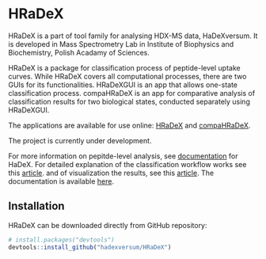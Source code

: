 # HRaDeX

HRaDeX is a part of tool family for analysing HDX-MS data, HaDeXversum. It is developed in Mass Spectrometry Lab in Institute of Biophysics and Biochemistry, Polish Acadamy of Sciences.

HRaDeX is a package for classification process of peptide-level uptake curves. While HRaDeX covers all computational processes, there are two GUIs for its functionalities.
HRaDeXGUI is an app that allows one-state classification process.
compaHRaDeX is an app for comparative analysis of classification results for two biological states, conducted separately using HRaDeXGUI. 

The applications are available for use online: [HRaDeX](https://hradex.mslab-ibb.pl/) and [compaHRaDeX](https://compahradex.mslab-ibb.pl/).

The project is currently under development.

For more information on pepitde-level analysis, see [documentation](https://hadexversum.github.io/HaDeX/) for HaDeX.
For detailed explanation of the classification workflow works see this [article](https://hadexversum.github.io/HRaDeX/articles/workflow.html).
and of visualization the results, see this [article](https://hadexversum.github.io/HRaDeX/articles/visualization.html).
The documentation is available [here](https://hadexversum.github.io/HRaDeX/).


## Installation

HRaDeX can be downloaded directly from GitHub repository:

``` r
# install.packages("devtools")
devtools::install_github("hadexversum/HRaDeX")
```
